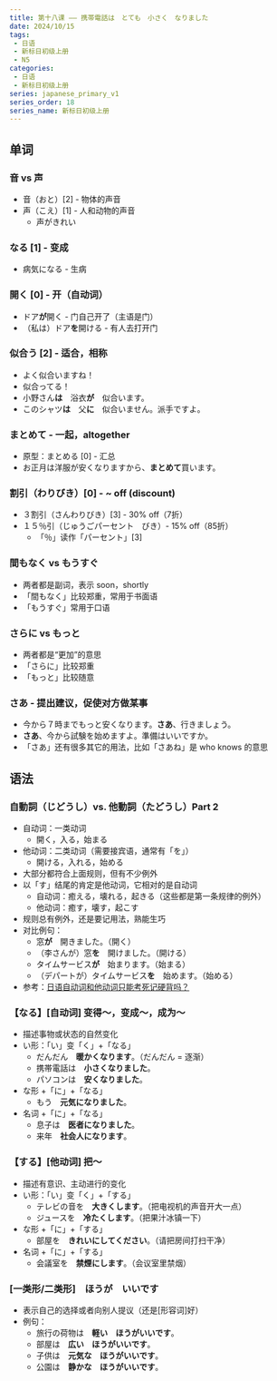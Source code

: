 ```yaml
---
title: 第十八课 —— 携帯電話は　とても　小さく　なりました
date: 2024/10/15
tags:
 - 日语
 - 新标日初级上册
 - N5
categories:
 - 日语
 - 新标日初级上册
series: japanese_primary_v1
series_order: 18
series_name: 新标日初级上册
---
```


## 单词

### 音 vs 声

+ 音（おと）\[2\] - 物体的声音
+ 声（こえ）\[1\] - 人和动物的声音
  + 声がきれい

### なる \[1\] - 变成

+ 病気になる - 生病

### 開く \[0\] - 开（自动词）

+ ドア**が**開く - 门自己开了（主语是门）
+ （私は）ドア**を**開ける - 有人去打开门

### 似合う \[2\] - 适合，相称

+ よく似合いますね！
+ 似合ってる！
+ 小野さん**は**　浴衣**が**　似合います。
+ このシャツ**は**　父**に**　似合いません。派手ですよ。

### まとめて - 一起，altogether

+ 原型：まとめる \[0\] - 汇总
+ お正月は洋服が安くなりますから、**まとめて**買います。

### 割引（わりびき）\[0\] - ~ off (discount)

+ ３割引（さんわりびき）\[3\] - 30% off（7折）
+ １５％引（じゅうごパーセント　びき）- 15% off（85折）
  + 「％」读作「パーセント」\[3\]

### 間もなく vs もうすぐ

+ 两者都是副词，表示 soon，shortly
+ 「間もなく」比较郑重，常用于书面语
+ 「もうすぐ」常用于口语

### さらに vs もっと

+ 两者都是“更加”的意思
+ 「さらに」比较郑重
+ 「もっと」比较随意

### さあ - 提出建议，促使对方做某事

+ 今から７時までもっと安くなります。**さあ**、行きましょう。
+ **さあ**、今から試験を始めますよ。準備はいいですか。
+ 「さあ」还有很多其它的用法，比如「さあね」是 who knows 的意思

## 语法

### 自動詞（じどうし）vs. 他動詞（たどうし）Part 2

+ 自动词：一类动词
  + 開く，入る，始まる
+ 他动词：二类动词（需要接宾语，通常有「を」）
  + 開ける，入れる，始める
+ 大部分都符合上面规则，但有不少例外
+ 以「す」结尾的肯定是他动词，它相对的是自动词
  + 自动词：癒える，壊れる，起きる（这些都是第一条规律的例外）
  + 他动词：癒す，壊す，起こす
+ 规则总有例外，还是要记用法，熟能生巧
+ 对比例句：
  + 窓**が**　開きました。（開く）
  + （李さんが）窓**を**　開けました。（開ける）
  + タイムサービス**が**　始まります。（始まる）
  + （デパートが）タイムサービス**を**　始めます。（始める）
+ 参考：[日语自动词和他动词只能考死记硬背吗？](https://www.zhihu.com/question/427812306/answer/1550154438)

### 【なる】\[自动词\] 变得～，变成～，成为～

+ 描述事物或状态的自然变化
+ い形：「い」变「く」+「なる」
  + だんだん　**暖かくなります**。（だんだん = 逐渐）
  + 携帯電話は　**小さくなりました**。
  + パソコンは　**安くなりました**。
+ な形 +「に」+「なる」
  + もう　**元気になりました**。
+ 名词 +「に」+「なる」
  + 息子は　**医者になりました**。
  + 来年　**社会人になります**。

### 【する】\[他动词\] 把～

+ 描述有意识、主动进行的变化
+ い形：「い」变「く」+「する」
  + テレビの音を　**大きくします**。（把电视机的声音开大一点）
  + ジュースを　**冷たくします**。（把果汁冰镇一下）
+ な形 +「に」+「する」
  + 部屋を　**きれいにしてください**。（请把房间打扫干净）
+ 名词 +「に」+「する」
  + 会議室を　**禁煙にします**。（会议室里禁烟）

### \[一类形/二类形\]　ほうが　いいです

+ 表示自己的选择或者向别人提议（还是\[形容词\]好）
+ 例句：
  + 旅行の荷物は　**軽い　ほうがいいです**。
  + 部屋は　**広い　ほうがいいです**。
  + 子供は　**元気な　ほうがいいです**。
  + 公園は　**静かな　ほうがいいです**。
